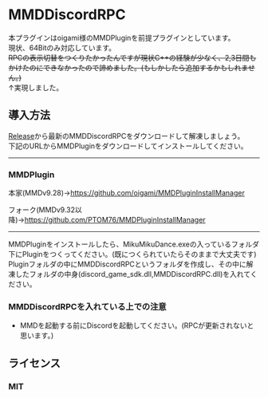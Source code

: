 # MMDDiscordRPC
本プラグインはoigami様のMMDPluginを前提プラグインとしています。<br />
現状、64Bitのみ対応しています。<br />
<s>RPCの表示切替をつくりたかったんですが現状C++の経験が少なく、2,3日間もかけたのにできなかったので諦めました。(もしかしたら追加するかもしれません。)</s><br />
↑実現しました。

## 導入方法

[Release](https://github.com/PTOM76/MMDDiscordRPC/releases)から最新のMMDDiscordRPCをダウンロードして解凍しましょう。
<br />
下記のURLからMMDPluginをダウンロードしてインストールしてください。

---

### MMDPlugin

本家(MMDv9.28)→https://github.com/oigami/MMDPluginInstallManager

フォーク(MMDv9.32以降)→https://github.com/PTOM76/MMDPluginInstallManager

---

MMDPluginをインストールしたら、MikuMikuDance.exeの入っているフォルダ下にPluginをつくってください。(既につくられていたらそのままで大丈夫です)
<br />
Pluginフォルダの中にMMDDiscordRPCというフォルダを作成し、その中に解凍したフォルダの中身(discord_game_sdk.dll,MMDDiscordRPC.dll)を入れてください。
### MMDDiscordRPCを入れている上での注意
- MMDを起動する前にDiscordを起動してください。(RPCが更新されないと思います。)
## ライセンス
### MIT
